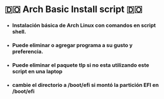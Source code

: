 # 🇩🇴 Arch Basic Install script 🇩🇴

- ### Instalación básica de Arch Linux con comandos en script shell.

- ### Puede eliminar o agregar programa a su gusto y preferencia.

- ### Puede eliminar el paquete tlp si no esta utilizando este script en una laptop

- ### cambie el directorio a /boot/efi si montó la partición EFI en /boot/efi
